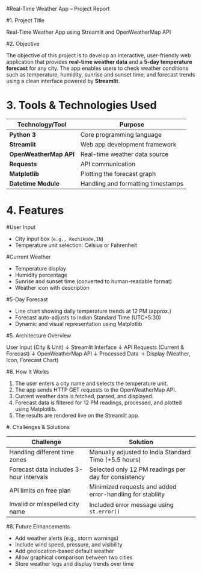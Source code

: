 
#Real-Time Weather App – Project Report

#1. Project Title

Real-Time Weather App using Streamlit and OpenWeatherMap API

#2. Objective

The objective of this project is to develop an interactive, user-friendly web application that provides **real-time weather data** and a **5-day temperature forecast** for any city. The app enables users to check weather conditions such as temperature, humidity, sunrise and sunset time, and forecast trends using a clean interface powered by **Streamlit**.


# 3. Tools & Technologies Used

| Technology/Tool        | Purpose                            |
| ---------------------- | ---------------------------------- |
| **Python 3**           | Core programming language          |
| **Streamlit**          | Web app development framework      |
| **OpenWeatherMap API** | Real-time weather data source      |
| **Requests**           | API communication                  |
| **Matplotlib**         | Plotting the forecast graph        |
| **Datetime Module**    | Handling and formatting timestamps |


# 4. Features

#User Input

* City input box (`e.g., Kozhikode,IN`)
* Temperature unit selection: Celsius or Fahrenheit

#Current Weather

* Temperature display
* Humidity percentage
* Sunrise and sunset time (converted to human-readable format)
* Weather icon with description

#5-Day Forecast

* Line chart showing daily temperature trends at 12 PM (approx.)
* Forecast auto-adjusts to Indian Standard Time (UTC+5:30)
* Dynamic and visual representation using Matplotlib

#5. Architecture Overview

User Input (City & Unit)
        ↓
 Streamlit Interface
        ↓
API Requests (Current & Forecast)
        ↓
OpenWeatherMap API
        ↓
  Processed Data → Display (Weather, Icon, Forecast Chart)


#6. How It Works

1. The user enters a city name and selects the temperature unit.
2. The app sends HTTP GET requests to the OpenWeatherMap API.
3. Current weather data is fetched, parsed, and displayed.
4. Forecast data is filtered for 12 PM readings, processed, and plotted using Matplotlib.
5. The results are rendered live on the Streamlit app.


#. Challenges & Solutions

| Challenge                               | Solution                                                  |
| --------------------------------------- | --------------------------------------------------------- |
| Handling different time zones           | Manually adjusted to India Standard Time (+5.5 hours)     |
| Forecast data includes 3-hour intervals | Selected only 12 PM readings per day for consistency      |
| API limits on free plan                 | Minimized requests and added error-handling for stability |
| Invalid or misspelled city name         | Included error message using `st.error()`                 |


#8. Future Enhancements

* Add weather alerts (e.g., storm warnings)
* Include wind speed, pressure, and visibility
* Add geolocation-based default weather
* Allow graphical comparison between two cities
* Store weather logs and display trends over time


